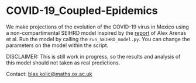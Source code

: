 # COVID-19_Coupled-Epidemics

We make projections of the evolution of the COVID-19 virus in Mexico using a non-compartimental SEIHRD model inspired by the [report]() of Alex Arenas et al.
Run the model by calling the `run_SEIHRD_model.py`. You can change the parameters on the model within the script.

DISCLAIMER: This is still work in progress, so the results and analysis of this model should not taken as real predictions. 

Contact:
blas.kolic@maths.ox.ac.uk
